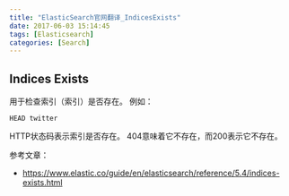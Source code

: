 ```yaml
---
title: "ElasticSearch官网翻译_IndicesExists"
date: 2017-06-03 15:14:45
tags: [Elasticsearch]
categories: [Search]
---
```


## Indices Exists

用于检查索引（索引）是否存在。 例如：

```
HEAD twitter
```

HTTP状态码表示索引是否存在。 404意味着它不存在，而200表示它不存在。

参考文章：

- https://www.elastic.co/guide/en/elasticsearch/reference/5.4/indices-exists.html
